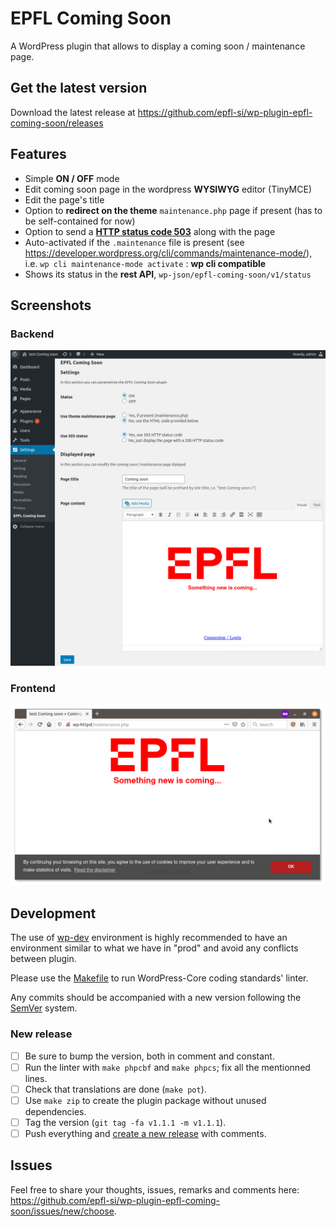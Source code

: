 # EPFL Coming Soon

A WordPress plugin that allows to display a coming soon / maintenance page.

## Get the latest version

Download the latest release at https://github.com/epfl-si/wp-plugin-epfl-coming-soon/releases

## Features
  * Simple **ON / OFF** mode
  * Edit coming soon page in the wordpress **WYSIWYG** editor (TinyMCE)
  * Edit the page's title
  * Option to **redirect on the theme** `maintenance.php` page if present (has to be self-contained for now)
  * Option to send a **[HTTP status code 503](https://httpstatuses.com/503)** along with the page
  * Auto-activated if the `.maintenance` file is present (see https://developer.wordpress.org/cli/commands/maintenance-mode/), i.e. `wp cli maintenance-mode activate` : **wp cli compatible**
  * Shows its status in the **rest API**, `wp-json/epfl-coming-soon/v1/status`

## Screenshots

### Backend
![EPFL coming soon screenshot - backend](./screenshot_admin.png)

### Frontend
![EPFL coming soon screenshot - frontend](./screenshot_frontend.png)

## Development
The use of [wp-dev]() environment is highly recommended to have an environment 
similar to what we have in "prod" and avoid any conflicts between plugin.

Please use the [Makefile](./Makefile) to run WordPress-Core coding standards' 
linter.

Any commits should be accompanied with a new version following the 
[SemVer](https://semver.org/) system.

### New release

- [ ] Be sure to bump the version, both in comment and constant.
- [ ] Run the linter with `make phpcbf` and `make phpcs`; fix all the mentionned lines.
- [ ] Check that translations are done (`make pot`).
- [ ] Use `make zip` to create the plugin package without unused dependencies.
- [ ] Tag the version (`git tag -fa v1.1.1 -m v1.1.1`).
- [ ] Push everything and [create a new release](https://github.com/epfl-si/wp-plugin-epfl-coming-soon/releases/new) with comments.

## Issues
Feel free to share your thoughts, issues, remarks and comments here: <https://github.com/epfl-si/wp-plugin-epfl-coming-soon/issues/new/choose>.
